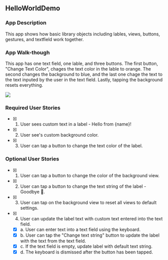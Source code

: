 ## HelloWorldDemo

### App Description
This app shows how basic library objects including lables, views, buttons, gestures, and textfield work together. 

### App Walk-though
This app has one text field, one lable, and three buttons. The first button, "Change Text Color", chages the text color in the lable to orange.
The second changes the background to blue, and the last one chage the text to the text inputed by the user in the text field. Lastly, tapping 
the background resets everything. 

<img src="https://gph.is/g/4LgAwkr"><br>

### Required User Stories
- [x] 1. User sees custom text in a label - Hello from {name}!
- [x] 2. User see's custom background color.
- [x] 3. User can tap a button to change the text color of the label.

### Optional User Stories
- [x] 1. User can tap a button to change the color of the background view.
- [x] 2. User can tap a button to change the text string of the label - Goodbye 👋.
- [x] 3. User can tap on the background view to reset all views to default settings.
- [x] 4. User can update the label text with custom text entered into the text field.
   - [x] a. User can enter text into a text field using the keyboard.
   - [x] b. User can tap the "Change text string" button to update the label with the text from the text field.
   - [x] c. If the text field is empty, update label with default text string.
   - [x] d. The keyboard is dismissed after the button has been tapped.
